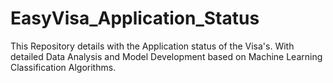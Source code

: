 # EasyVisa_Application_Status
This Repository details with the Application status of the Visa's. With detailed Data Analysis and Model Development based on Machine Learning Classification Algorithms.
